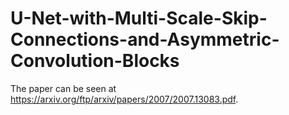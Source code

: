 # U-Net-with-Multi-Scale-Skip-Connections-and-Asymmetric-Convolution-Blocks
The paper can be seen at https://arxiv.org/ftp/arxiv/papers/2007/2007.13083.pdf.
